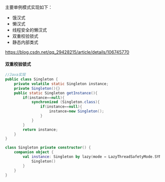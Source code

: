 主要单例模式实现如下：

* 饿汉式
* 懒汉式
* 线程安全的懒汉式
* 双重校验锁式
* 静态内部类式

https://blog.csdn.net/qq_29428215/article/details/106745770

#### 双重校验锁式

```java
//Java实现
public class Singleton {
    private volatile static Singleton instance;
    private Singleton(){}
    public static Singleton getInstance(){
        if(instance==null){
            synchronized (Singleton.class){
                if(instance==null){
                    instance=new Singleton();
                }
            }
        }
        return instance;
    }
}
```

```kotlin
class Singleton private constructor() {
	companion object {
		val instance: Singleton by lazy(mode = LazyThreadSafetyMode.SYNCHRONIZED) {
			Singleton()
		}
	}
}
```
